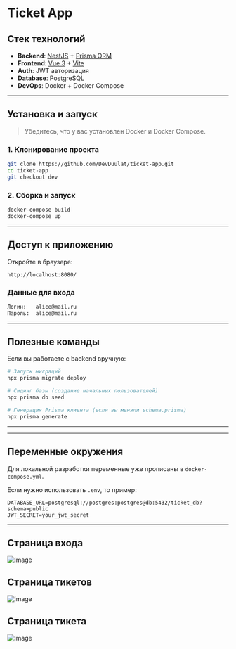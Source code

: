 

# Ticket App



## Стек технологий

- **Backend**: [NestJS](https://nestjs.com/) + [Prisma ORM](https://www.prisma.io/)
- **Frontend**: [Vue 3](https://vuejs.org/) + [Vite](https://vitejs.dev/)
- **Auth**: JWT авторизация
- **Database**: PostgreSQL
- **DevOps**: Docker + Docker Compose

---

## Установка и запуск

> Убедитесь, что у вас установлен Docker и Docker Compose.

### 1. Клонирование проекта

```bash
git clone https://github.com/DevDuulat/ticket-app.git
cd ticket-app
git checkout dev
````

### 2. Сборка и запуск

```bash
docker-compose build
docker-compose up
```

---
##  Доступ к приложению

Откройте в браузере:

```
http://localhost:8080/
```

### Данные для входа

```txt
Логин:   alice@mail.ru  
Пароль:  alice@mail.ru
```

---

## Полезные команды

Если вы работаете с backend вручную:

```bash
# Запуск миграций
npx prisma migrate deploy

# Сидинг базы (создание начальных пользователей)
npx prisma db seed

# Генерация Prisma клиента (если вы меняли schema.prisma)
npx prisma generate
```

---


---

##  Переменные окружения

Для локальной разработки переменные уже прописаны в `docker-compose.yml`.

Если нужно использовать `.env`, то пример:

```env
DATABASE_URL=postgresql://postgres:postgres@db:5432/ticket_db?schema=public
JWT_SECRET=your_jwt_secret
```

---

## Страница входа 
![image](https://github.com/user-attachments/assets/400c52fb-c239-4419-ace7-521dd31413b1)

## Страница тикетов 
![image](https://github.com/user-attachments/assets/f9b7bb9d-aec0-467a-b83c-38136dc5baf6)

## Страница тикета 
![image](https://github.com/user-attachments/assets/8c9190fa-324c-4b48-abcf-c0b9da4efb45)





